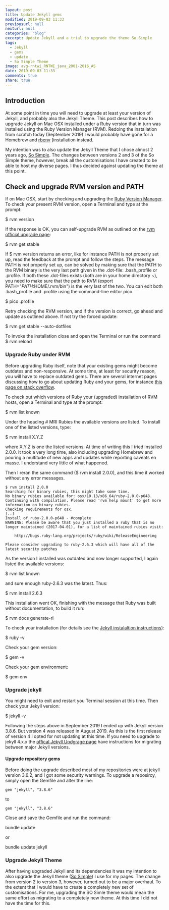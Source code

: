 ```yaml
---
layout: post
title: Update Jekyll gems
modified: 2019-09-03 11:33
previousurl: null
nexturl: null
categories: "blog"
excerpt: Update Jekyll and a trial to upgrade the theme So Simple
tags:
  - Jekyll
  - gems
  - update
  - So Simple Theme
image: avg-rntwi_RNTWI_java_2001-2016_AS
date: 2019-09-03 11:33
comments: true
share: true
---
```


## Introduction

At some point in time you will need to upgrade at least your version of Jekyll, and probably also the Jekyll Theme. This post describes how to upgrade Jekyll on Mac OSX installed under a Ruby version that in turn was installed using the Ruby Version Manager (RVM). Redoing the installation from scratch today (September 2019) I would probably have gone for a Homebrew and [rbenv](https://github.com/rbenv/rbenv) ]installation instead.

My intention was to also update the Jekyll Theme that I chose almost 2 years ago, [So Simple](https://github.com/mmistakes/so-simple-theme). The changes between versions 2 and 3 of the So Simple theme, however, break all the customisations I have created to be able to host my diverse pages. I thus decided against updating the theme at this point.

## Check and upgrade RVM version and PATH

If on Mac OSX, start by checking and upgrading the [Ruby Version Manager](https://rvm.io). To check your present RVM version, open a <span class='app'>Terminal</span> and type at the prompt:

<span class='terminal'>$ rvm version</span>

If the response is OK, you can self-upgrade RVM as outlined on the [rvm official upgrade page](https://rvm.io/rvm/upgrading):

<span class='terminal'>$ rvm get stable</span>

If <span class='terminal'>$ rvm version</span> returns an error, like for instance <span class='terminal'>PATH is not properly set up</span>, read the feedback at the prompt and follow the steps. The message <span class='terminal'>PATH is not properly set up</span>, can be solved by making sure that the  <span class='terminal'>PATH</span> to the RVM binary is the very last path given in the .dot-file: <span class='file'>.bash_profile</span> or <span class='file'>.profile</span>. If both these .dot-files exists (both are in your home directory <span class='terminal'>~</span>), you need to make sure that the path to RVM (<span class='terminal'>export PATH="$PATH:$HOME/.rvm/bin"</span>) is the very last of the two. You can edit both <span class='file'>.bash_profile</span> and <span class='file'>.profile</span> using the command-line editor <span class='terminalapp'>pico</span>.

<span class='terminal'>$ pico .profile</span>

Retry checking the RVM version, and if the version is correct, go ahead and update as outlined above. If not try the forced update:

<span class='terminal'>$ rvm get stable --auto-dotfiles</span>

To invoke the installation close and open the <span class='app'>Terminal</span> or run the command <span class='terminal'>$ rvm reload</span>

### Upgrade Ruby under RVM

Before upgrading Ruby itself, note that your existing gems might become outdates and non-responsive. At some time, at least for security reason, you will have to replace outdated gems. There are several internet pages discussing how to go about updating Ruby and your gems, for instance [this page on stack overflow](https://stackoverflow.com/questions/4574318/how-do-i-upgrade-my-ruby-1-9-2-p0-to-the-latest-patch-level-using-rvm).

To check out which versions of Ruby your (upgraded) installation of RVM hosts, open a <span class='app'>Terminal</span> and type at the prompt:

<span class='terminal'>$ rvm list known</span>

Under the heading <span class='terminal'># MRI Rubies</span> the available versions are listed. To install one of the listed versions, type:

<span class='terminal'>$ rvm install X.Y.Z</span>

where X.Y.Z is one the listed versions. At time of writing this I tried installed 2.0.0. It took a very long time, also including upgrading Homebrew and pouring a multitude of new apps and updates while reporting caveats en masse. I understand very little of what happened.

Then I reran the same command (<span class='terminal'>$ rvm install 2.0.0</span>), and this time it worked without any error messages.

```
$ rvm install 2.0.0
Searching for binary rubies, this might take some time.
No binary rubies available for: osx/10.13/x86_64/ruby-2.0.0-p648.
Continuing with compilation. Please read 'rvm help mount' to get more information on binary rubies.
Checking requirements for osx.
[..]
Install of ruby-2.0.0-p648 - #complete
WARNING: Please be aware that you just installed a ruby that is no longer maintained (2017-04-01), for a list of maintained rubies visit:

    http://bugs.ruby-lang.org/projects/ruby/wiki/ReleaseEngineering

Please consider upgrading to ruby-2.6.3 which will have all of the latest security patches
```

As the version I installed was outdated and now longer supported, I again listed the available versions:

<span class='terminal'>$ rvm list known</span>

and sure enough ruby-2.6.3 was the latest. Thus:

<span class='terminal'>$ rvm install 2.6.3</span>

This installation went OK, finishing with the message that Ruby was built without documentation, to build it run:

<span class='terminal'>$ rvm docs generate-ri</span>

To check your installation (for details see the [Jekyll instalaltion instructions](https://jekyllrb.com/docs/installation/)):

<span class='terminal'>$ ruby -v</span>

Check your gem version:

<span class='terminal'>$ gem -v</span>

Check your gem environment:

<span class='terminal'>$ gem env</span>

### Upgrade jekyll

You might need to exit and restart you <span class='terminal'>Terminal</span> session at this time. Then check your Jekyll version:

<span class='terminal'>$ jekyll -v</span>

Following the steps above in September 2019 I ended up with Jekyll version 3.8.6. But version 4 was released in August 2019. As this is the first release of version 4 I opted for not updating at this time. If you need to upgrade to jekyll 4.x.x the [offical Jekyll Updgrage page](https://jekyllrb.com/docs/upgrading/) have instructions for migrating between major Jekyll versions.

#### Upgrade repository gems

Before doing the upgrade described most of my repositories were at jekyll version 3.6.2, and I got some security warnings. To upgrade a reposiroy, simply open the <span class='file'>Gemfile</span> and alter the line:

```
gem "jekyll", "3.8.6"
```
to
```
gem "jekyll", "3.8.6"
```

Close and save the <span class='file'>Gemfile</span> and run the command:

<span class='terminal'>bundle update</span>

or

<span class='terminal'>bundle update jekyll</span>

### Upgrade Jekyll Theme

After having upgraded Jekyll and its dependencies it was my intention to also upgrade the Jekyll theme ([So Simple](https://github.com/mmistakes/so-simple-theme)) I use for my pages. The change from version 2 to version 3, however, turned out to be a major overhaul. To the extent that I would have to create a completely new set of customisations. For me, upgrading the SO Simle theme would mean the same effort as migrating to a completely new theme. At this time I did not have the time for this.
